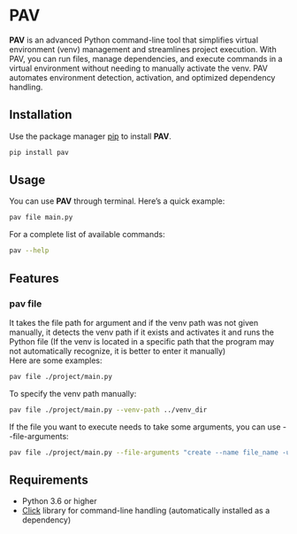 # PAV
**PAV** is an advanced Python command-line tool that simplifies virtual environment (venv) management and streamlines project execution. With PAV, you can run files, manage dependencies, and execute commands in a virtual environment without needing to manually activate the venv. PAV automates environment detection, activation, and optimized dependency handling.

## Installation
Use the package manager [pip](https://pip.pypa.io/en/stable/) to install **PAV**.
```bash
pip install pav
```

## Usage
You can use **PAV** through terminal. Here’s a quick example:
```bash
pav file main.py
```
For a complete list of available commands:
```bash
pav --help
```

## Features
### pav file
It takes the file path for argument and if the venv path was not given manually, it detects the venv path if it exists and activates it and runs the Python file (If the venv is located in a specific path that the program may not automatically recognize, it is better to enter it manually)  
Here are some examples:
```bash
pav file ./project/main.py
```
To specify the venv path manually:
```bash
pav file ./project/main.py --venv-path ../venv_dir
```
If the file you want to execute needs to take some arguments, you can use --file-arguments:
```bash
pav file ./project/main.py --file-arguments "create --name file_name -u"
```

## Requirements
* Python 3.6 or higher
* [Click](https://click.palletsprojects.com/en/stable/) library for command-line handling (automatically installed as a dependency)

